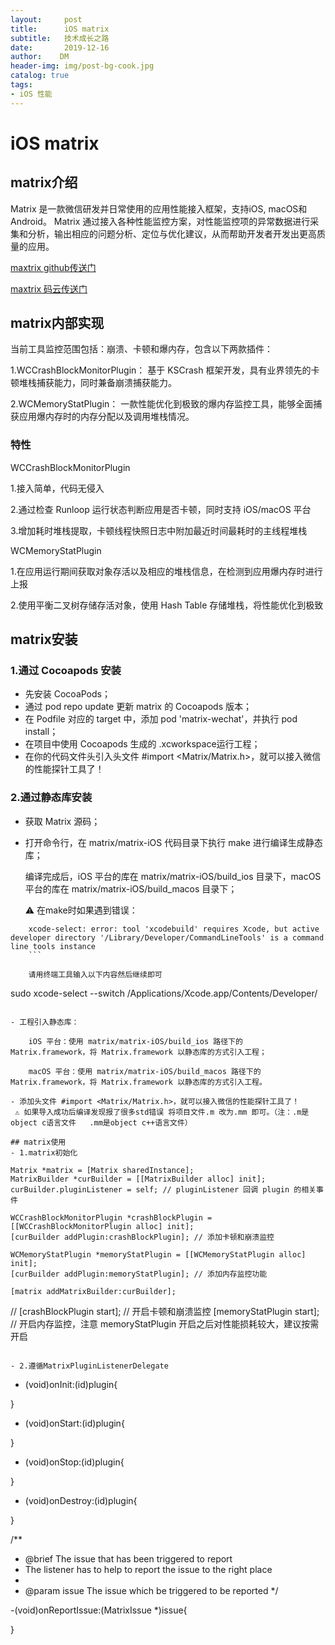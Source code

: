```yaml
---
layout:     post
title:      iOS matrix
subtitle:   技术成长之路
date:       2019-12-16
author:    DM
header-img: img/post-bg-cook.jpg
catalog: true
tags:
- iOS 性能
---
```


# iOS matrix
## matrix介绍
Matrix 是一款微信研发并日常使用的应用性能接入框架，支持iOS, macOS和Android。 Matrix 通过接入各种性能监控方案，对性能监控项的异常数据进行采集和分析，输出相应的问题分析、定位与优化建议，从而帮助开发者开发出更高质量的应用。

[maxtrix github传送门](https://github.com/Tencent/matrix)

[maxtrix 码云传送门](https://gitee.com/mirrors/wechat-matrix)

## matrix内部实现
当前工具监控范围包括：崩溃、卡顿和爆内存，包含以下两款插件：
	
1.WCCrashBlockMonitorPlugin： 基于 KSCrash 框架开发，具有业界领先的卡顿堆栈捕获能力，同时兼备崩溃捕获能力。
	
2.WCMemoryStatPlugin： 一款性能优化到极致的爆内存监控工具，能够全面捕获应用爆内存时的内存分配以及调用堆栈情况。

### 特性

WCCrashBlockMonitorPlugin

1.接入简单，代码无侵入

2.通过检查 Runloop 运行状态判断应用是否卡顿，同时支持 iOS/macOS 平台

3.增加耗时堆栈提取，卡顿线程快照日志中附加最近时间最耗时的主线程堆栈

WCMemoryStatPlugin

1.在应用运行期间获取对象存活以及相应的堆栈信息，在检测到应用爆内存时进行上报

2.使用平衡二叉树存储存活对象，使用 Hash Table 存储堆栈，将性能优化到极致

## matrix安装

### 1.通过 Cocoapods 安装

- 先安装 CocoaPods；
- 通过 pod repo update 更新 matrix 的 Cocoapods 版本；
- 在 Podfile 对应的 target 中，添加 pod 'matrix-wechat'，并执行 pod install；
- 在项目中使用 Cocoapods 生成的 .xcworkspace运行工程；
- 在你的代码文件头引入头文件 #import <Matrix/Matrix.h>，就可以接入微信的性能探针工具了！

### 2.通过静态库安装

- 获取 Matrix 源码；
- 打开命令行，在 matrix/matrix-iOS 代码目录下执行 make 进行编译生成静态库；

	编译完成后，iOS 平台的库在 matrix/matrix-iOS/build_ios 目录下，macOS 平台的库在 matrix/matrix-iOS/build_macos 目录下；
	
	⚠️ 在make时如果遇到错误：
``` 
	xcode-select: error: tool 'xcodebuild' requires Xcode, but active developer directory '/Library/Developer/CommandLineTools' is a command line tools instance
	```
 
	请用终端工具输入以下内容然后继续即可
```
 sudo xcode-select --switch /Applications/Xcode.app/Contents/Developer/
```

- 工程引入静态库：

	iOS 平台：使用 matrix/matrix-iOS/build_ios 路径下的 Matrix.framework，将 Matrix.framework 以静态库的方式引入工程；
	
	macOS 平台：使用 matrix/matrix-iOS/build_macos 路径下的 Matrix.framework，将 Matrix.framework 以静态库的方式引入工程。
	
- 添加头文件 #import <Matrix/Matrix.h>，就可以接入微信的性能探针工具了！
 ⚠️ 如果导入成功后编译发现报了很多std错误 将项目文件.m 改为.mm 即可。（注：.m是object c语言文件   .mm是object c++语言文件）

## matrix使用
- 1.matrix初始化

``` 
	Matrix *matrix = [Matrix sharedInstance];
    MatrixBuilder *curBuilder = [[MatrixBuilder alloc] init];
    curBuilder.pluginListener = self; // pluginListener 回调 plugin 的相关事件
    
    WCCrashBlockMonitorPlugin *crashBlockPlugin = [[WCCrashBlockMonitorPlugin alloc] init];
    [curBuilder addPlugin:crashBlockPlugin]; // 添加卡顿和崩溃监控
    
    WCMemoryStatPlugin *memoryStatPlugin = [[WCMemoryStatPlugin alloc] init];
    [curBuilder addPlugin:memoryStatPlugin]; // 添加内存监控功能
    
    [matrix addMatrixBuilder:curBuilder];
    
//    [crashBlockPlugin start]; // 开启卡顿和崩溃监控
     [memoryStatPlugin start];
    // 开启内存监控，注意 memoryStatPlugin 开启之后对性能损耗较大，建议按需开启
```

- 2.遵循MatrixPluginListenerDelegate

```
- (void)onInit:(id<MatrixPluginProtocol>)plugin{
    
}
- (void)onStart:(id<MatrixPluginProtocol>)plugin{
    
}
- (void)onStop:(id<MatrixPluginProtocol>)plugin{
    
}
- (void)onDestroy:(id<MatrixPluginProtocol>)plugin{
    
}

/**
 * @brief The issue that has been triggered to report
 * The listener has to help to report the issue to the right place
 *
 * @param issue The issue which be triggered to be reported
 */

-(void)onReportIssue:(MatrixIssue *)issue{
    
}
```


